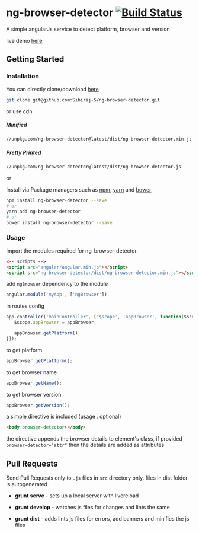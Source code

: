 # ng-browser-detector [![Build Status](https://travis-ci.org/Sibiraj-S/ng-browser-detector.svg?branch=master)](https://travis-ci.org/Sibiraj-S/ng-browser-detector)

A simple angularJs service to detect platform, browser and version

live demo [here][demo]

## Getting Started

### Installation

You can directly clone/download [here][ng-browser-detector]

```bash
git clone git@github.com:Sibiraj-S/ng-browser-detector.git
```
or use cdn

##### Minified

```bash
//unpkg.com/ng-browser-detector@latest/dist/ng-browser-detector.min.js
```

##### Pretty Printed

```bash
//unpkg.com/ng-browser-detector@latest/dist/ng-browser-detector.js
```
or

Install via Package managers such as [npm][npm], [yarn][yarn] and [bower][bower]

```bash
npm install ng-browser-detector --save
# or
yarn add ng-browser-detector
# or
bower install ng-browser-detector --save
```

### Usage

Import the modules required for ng-browser-detector.

 ```html
<-- scripts -->
<script src="angular/angular.min.js"></script>
<script src="ng-browser-detector/dist/ng-browser-detector.min.js"></script>
 ```

add `ngBrowser` dependency to the module

```js
angular.module('myApp', ['ngBrowser'])
```

in routes config

```js
app.controller('mainController', ['$scope', 'appBrowser', function($scope, appBrowser) {
   $scope.appBrowser = appBrowser;

   appBrowser.getPlatform();
}]);
```

to get platform

```js
appBrowser.getPlatform();
```

to get browser name

```js
appBrowser.getName();
```

to get browser version

```js
appBrowser.getVersion();
```

a simple directive is included (usage : optional)
```html
<body browser-detector></body>
```

the directive appends the browser details to element's class, if provided `browser-detector="attr"` then the details are added as attributes


## Pull Requests

Send Pull Requests only to `.js` files in `src` directory only. files in dist folder is autogenerated

* **grunt serve** - sets up a local server with livereload

* **grunt develop** - watches js files for changes and lints the same

* **grunt dist** - adds lints js files for errors, add banners and minifies the js files



[npm]: https://www.npmjs.com/
[yarn]: https://yarnpkg.com/lang/en/
[bower]: https://bower.io/
[github]: https://sibiraj-s.github.io/
[ng-browser-detector]: https://github.com/Sibiraj-S/ng-browser-detector
[demo]: https://sibiraj-s.github.io/ng-browser-detector/

